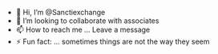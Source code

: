 - 👋 Hi, I’m @Sanctiexchange
- 💞️ I’m looking to collaborate with associates 
- 📫 How to reach me ... Leave a message 
- ⚡ Fun fact: ... sometimes things are not the way they seem 

<!---
Sanctiexchange/Sanctiexchange is a ✨ special ✨ repository because its `README.md` (this file) appears on your GitHub profile.
You can click the Preview link to take a look at your changes.
--->
